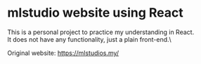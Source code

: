 # mlstudio website using React

This is a personal project to practice my understanding in React.\
It does not have any functionality, just a plain front-end.\

Original website: https://mlstudios.my/
